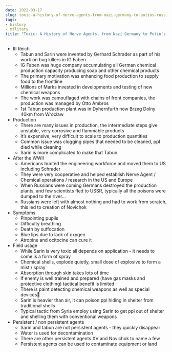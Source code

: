 ```yaml
---
date: 2022-03-17
slug: toxic-a-history-of-nerve-agents-from-nazi-germany-to-putins-russia-dan-kaszeta
tags:
- history
- military
title: "Toxic: A History of Nerve Agents, from Nazi Germany to Putin's Russia, Dan Kaszeta"
---
```


* III Reich
    * Tabun and Sarin were invented by Gerhard Schrader as part of his work on bug killers in IG Faben
    * IG Faben was huge company accumulating all German chemical production capacity producing soap and other chemical products
    * The primary motivation was enhancing food production to supply food to the frontline
    * Millions of Marks invested in developments and testing of new chemical weapons
    * The work was camouflaged with chains of front companies, the production was managed by Otto Ambros
    * 1st Tabun production plant was in Dyhernfurth now Brzeg Dolny 40km from Wrocław
* Production
    * There are many issues in production, the intermediate steps give unstable, very corrosive and flammable products
    * It’s expensive, very difficult to scale to production quantities
    * Common issue was clogging pipes that needed to be cleaned, ppl died while cleaning
    * Sarin is more complicated to make that Tabun
* After the WWII
    * Americans hunted the engineering workforce and moved them to US including Schrader
    * They were very cooperative and helped establish Nerve Agent / Chemical operations / research in the US and Europe
    * When Russians were coming Germans destroyed the production plants, and few scientists fled to USSR, typically all the poisons were dumped to the river…
    * Russians were left with almost nothing and had to work from scratch, this led to creation of Novichok
* Symptoms
    * Pinpointing pupils
    * Difficulty breathing
    * Death by suffocation
    * Blue lips due to lack of oxygen
    * Atropine and ocitocine can cure it
* Field usage
    * While Sarin is very toxic all depends on application - it needs to come is a form of spray
    * Chemical shells, explode quietly, small dose of explosive to form a mist / spray
    * Absorption through skin takes lots of time
    * If enemy is well trained and prepared (have gas masks and protective clothing) tactical benefit is limited
    * There is paint detecting chemical weapons as well as special devices
    * Sarin is heavier than air, it can poison ppl hiding in shelter from traditional shells
    * Typical tactic from Syria employ using Sarin to get ppl out of shelter and shelling them with conventional weapons
* Persistent / non persistent agents
    * Sarin and tabun are not persistent agents - they quickly disappear
    * Water is used for decontamination
    * There are other persistent agents XV and Novichok to name a few
    * Persistent agents can be used to contaminate equipment or land
